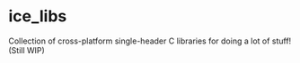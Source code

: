 # ice_libs
Collection of cross-platform single-header C libraries for doing a lot of stuff! (Still WIP)
